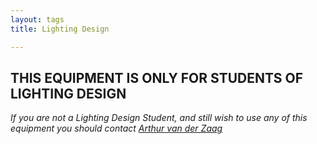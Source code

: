```yaml
---
layout: tags
title: Lighting Design

---
```


## THIS EQUIPMENT IS ONLY FOR STUDENTS OF LIGHTING DESIGN

*If you are not a Lighting Design Student, and still wish to use any of this equipment you should contact [Arthur van der Zaag](mailto:art@create.aau.dk)*
